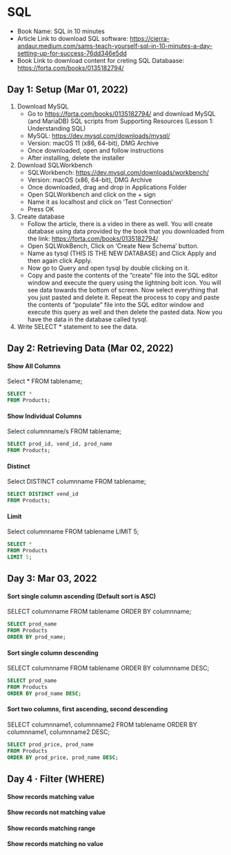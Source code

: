 # SQL

- Book Name: SQL in 10 minutes
- Article Link to download SQL software: https://cierra-andaur.medium.com/sams-teach-yourself-sql-in-10-minutes-a-day-setting-up-for-success-76dd346e5dd
- Book Link to download content for creting SQL Databaase: https://forta.com/books/0135182794/

## Day 1: Setup (Mar 01, 2022)


1. Download MySQL
    - Go to https://forta.com/books/0135182794/ and download MySQL (and MariaDB) SQL scripts from Supporting Resources (Lesson 1: Understanding SQL)
    - MySQL: https://dev.mysql.com/downloads/mysql/
    - Version: macOS 11 (x86, 64-bit), DMG Archive
    - Once downloaded, open and follow instructions
    - After installing, delete the installer
2. Download SQLWorkbench
    - SQLWorkbench: https://dev.mysql.com/downloads/workbench/
    - Version: macOS (x86, 64-bit), DMG Archive
    - Once downloaded, drag and drop in Applications Folder
    - Open SQLWorkbench and click on the + sign
    - Name it as localhost and click on ‘Test Connection’
    - Press OK
3. Create database 
    - Follow the article, there is a video in there as well. You will create database using data provided by the book that you downloaded from the link: https://forta.com/books/0135182794/
    - Open SQLWokBench, Click on ‘Create New Schema’ button.  
    - Name as tysql (THIS IS THE NEW DATABASE) and Click Apply and then again click Apply.  
    - Now go to Query and open tysql by double clicking on it.  
    - Copy and paste the contents of the “create” file into the SQL editor window and execute the query using the lightning bolt icon. You will see data towards the bottom of screen. Now select everything that you just pasted and delete it. Repeat the process to copy and paste the contents of “populate”  file into the SQL editor window and execute this query as well and then delete the pasted data. Now you have the data in the database called tysql.  
4. Write SELECT * statement to see the data.

## Day 2: Retrieving Data (Mar 02, 2022)

#### Show All Columns

Select * 
FROM tablename;

```sql
SELECT *
FROM Products;
```


#### Show Individual Columns
Select columnname/s 
FROM tablename;
```sql
SELECT prod_id, vend_id, prod_name
FROM Products;
```

#### Distinct
Select DISTINCT columnname 
FROM tablename;

```sql
SELECT DISTINCT vend_id
FROM Products;
```

#### Limit
Select columnname 
FROM tablename
LIMIT 5;

```sql
SELECT *
FROM Products
LIMIT 5;
```

## Day 3: Mar 03, 2022

#### Sort single column ascending (Default sort is ASC)
SELECT columnname
FROM tablename
ORDER BY columnname;
```sql
SELECT prod_name 
FROM Products
ORDER BY prod_name;
```

#### Sort single column descending
SELECT columnname
FROM tablename
ORDER BY columnname DESC;
```sql
SELECT prod_name 
FROM Products
ORDER BY prod_name DESC;
```

#### Sort two columns, first ascending, second descending
SELECT columnname1, columnname2
FROM tablename
ORDER BY columnname1, columnname2 DESC;
```sql
SELECT prod_price, prod_name
FROM Products
ORDER BY prod_price, prod_name DESC;
```


## Day 4 · Filter (WHERE)

#### Show records matching value

#### Show records not matching value

#### Show records matching range

#### Show records matching no value
